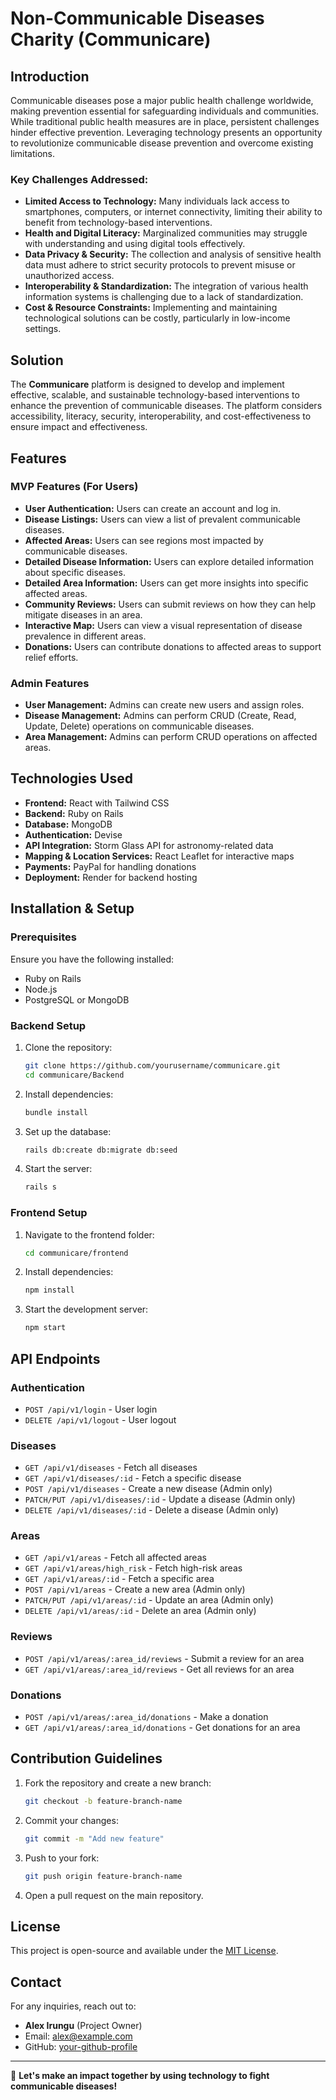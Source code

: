 # Non-Communicable Diseases Charity (Communicare)

## Introduction
Communicable diseases pose a major public health challenge worldwide, making prevention essential for safeguarding individuals and communities. While traditional public health measures are in place, persistent challenges hinder effective prevention. Leveraging technology presents an opportunity to revolutionize communicable disease prevention and overcome existing limitations.

### Key Challenges Addressed:
- **Limited Access to Technology:** Many individuals lack access to smartphones, computers, or internet connectivity, limiting their ability to benefit from technology-based interventions.
- **Health and Digital Literacy:** Marginalized communities may struggle with understanding and using digital tools effectively.
- **Data Privacy & Security:** The collection and analysis of sensitive health data must adhere to strict security protocols to prevent misuse or unauthorized access.
- **Interoperability & Standardization:** The integration of various health information systems is challenging due to a lack of standardization.
- **Cost & Resource Constraints:** Implementing and maintaining technological solutions can be costly, particularly in low-income settings.

## Solution
The **Communicare** platform is designed to develop and implement effective, scalable, and sustainable technology-based interventions to enhance the prevention of communicable diseases. The platform considers accessibility, literacy, security, interoperability, and cost-effectiveness to ensure impact and effectiveness.

## Features

### MVP Features (For Users)
- **User Authentication:** Users can create an account and log in.
- **Disease Listings:** Users can view a list of prevalent communicable diseases.
- **Affected Areas:** Users can see regions most impacted by communicable diseases.
- **Detailed Disease Information:** Users can explore detailed information about specific diseases.
- **Detailed Area Information:** Users can get more insights into specific affected areas.
- **Community Reviews:** Users can submit reviews on how they can help mitigate diseases in an area.
- **Interactive Map:** Users can view a visual representation of disease prevalence in different areas.
- **Donations:** Users can contribute donations to affected areas to support relief efforts.

### Admin Features
- **User Management:** Admins can create new users and assign roles.
- **Disease Management:** Admins can perform CRUD (Create, Read, Update, Delete) operations on communicable diseases.
- **Area Management:** Admins can perform CRUD operations on affected areas.

## Technologies Used
- **Frontend:** React with Tailwind CSS
- **Backend:** Ruby on Rails
- **Database:** MongoDB
- **Authentication:** Devise
- **API Integration:** Storm Glass API for astronomy-related data
- **Mapping & Location Services:** React Leaflet for interactive maps
- **Payments:** PayPal for handling donations
- **Deployment:** Render for backend hosting

## Installation & Setup
### Prerequisites
Ensure you have the following installed:
- Ruby on Rails
- Node.js
- PostgreSQL or MongoDB

### Backend Setup
1. Clone the repository:
   ```sh
   git clone https://github.com/yourusername/communicare.git
   cd communicare/Backend
   ```
2. Install dependencies:
   ```sh
   bundle install
   ```
3. Set up the database:
   ```sh
   rails db:create db:migrate db:seed
   ```
4. Start the server:
   ```sh
   rails s
   ```

### Frontend Setup
1. Navigate to the frontend folder:
   ```sh
   cd communicare/frontend
   ```
2. Install dependencies:
   ```sh
   npm install
   ```
3. Start the development server:
   ```sh
   npm start
   ```

## API Endpoints
### Authentication
- `POST /api/v1/login` - User login
- `DELETE /api/v1/logout` - User logout

### Diseases
- `GET /api/v1/diseases` - Fetch all diseases
- `GET /api/v1/diseases/:id` - Fetch a specific disease
- `POST /api/v1/diseases` - Create a new disease (Admin only)
- `PATCH/PUT /api/v1/diseases/:id` - Update a disease (Admin only)
- `DELETE /api/v1/diseases/:id` - Delete a disease (Admin only)

### Areas
- `GET /api/v1/areas` - Fetch all affected areas
- `GET /api/v1/areas/high_risk` - Fetch high-risk areas
- `GET /api/v1/areas/:id` - Fetch a specific area
- `POST /api/v1/areas` - Create a new area (Admin only)
- `PATCH/PUT /api/v1/areas/:id` - Update an area (Admin only)
- `DELETE /api/v1/areas/:id` - Delete an area (Admin only)

### Reviews
- `POST /api/v1/areas/:area_id/reviews` - Submit a review for an area
- `GET /api/v1/areas/:area_id/reviews` - Get all reviews for an area

### Donations
- `POST /api/v1/areas/:area_id/donations` - Make a donation
- `GET /api/v1/areas/:area_id/donations` - Get donations for an area

## Contribution Guidelines
1. Fork the repository and create a new branch:
   ```sh
   git checkout -b feature-branch-name
   ```
2. Commit your changes:
   ```sh
   git commit -m "Add new feature"
   ```
3. Push to your fork:
   ```sh
   git push origin feature-branch-name
   ```
4. Open a pull request on the main repository.

## License
This project is open-source and available under the [MIT License](LICENSE).

## Contact
For any inquiries, reach out to:
- **Alex Irungu** (Project Owner)
- Email: alex@example.com
- GitHub: [your-github-profile](https://github.com/yourusername)

---
🚀 **Let's make an impact together by using technology to fight communicable diseases!**

